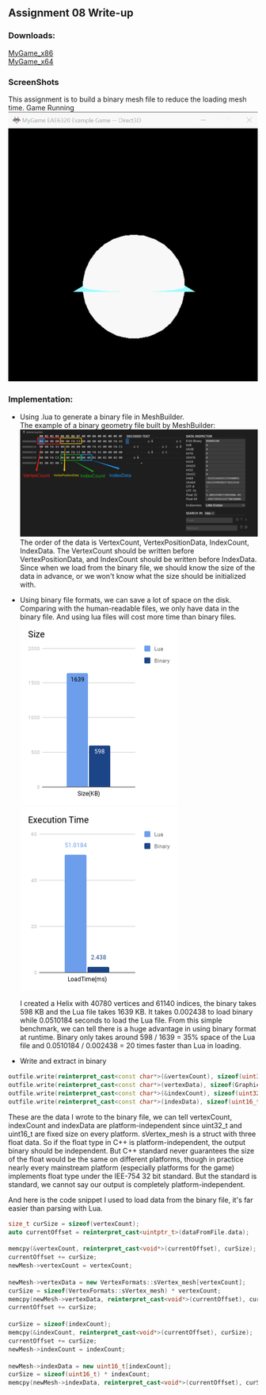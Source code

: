 
## Assignment 08 Write-up  

### Downloads: 

[MyGame_x86](https://github.com/XingnanChen/Engineer2/blob/master/Assignment08/MyGame_x86.zip?raw=true)  
[MyGame_x64](https://github.com/XingnanChen/Engineer2/blob/master/Assignment08/MyGame_x64.zip?raw=true)  

### ScreenShots  
This assignment is to build a binary mesh file to reduce the loading mesh time.
Game Running  
![Image](Assignment08/gamerunning.gif)  

### Implementation:  
- Using .lua to generate a binary file in MeshBuilder.    
	The example of a binary geometry file built by MeshBuilder:   
![Image](Assignment08/binary.png)   
	The order of the data is VertexCount, VertexPositionData, IndexCount, IndexData. The VertexCount should be written before VertexPositionData, and IndexCount should be written before IndexData. Since when we load from the binary file, we should know the size of the data in advance, or we won't know what the size should be initialized with.  
  
- Using binary file formats, we can save a lot of space on the disk. Comparing with the human-readable files, we only have data in the binary file. And using lua files will cost more time than binary files.  
	![Image](Assignment08/Space.png) 
	![Image](Assignment08/Time.png)
	  
	I created a Helix with 40780 vertices and 61140 indices, the binary takes 598 KB and the Lua file takes 1639 KB. It takes 0.002438 to load binary while 0.0510184 seconds to load the Lua file. From this simple benchmark, we can tell there is a huge advantage in using binary format at runtime. Binary only takes around 598 / 1639  = 35% space of the Lua file and 0.0510184 / 0.002438 = 20 times faster than Lua in loading.


- Write and extract in binary
```cpp
outfile.write(reinterpret_cast<const char*>(&vertexCount), sizeof(uint32_t));
outfile.write(reinterpret_cast<const char*>(vertexData), sizeof(Graphics::VertexFormats::sVertex_mesh) * vertexCount);
outfile.write(reinterpret_cast<const char*>(&indexCount), sizeof(uint32_t));
outfile.write(reinterpret_cast<const char*>(indexData), sizeof(uint16_t) * indexCount);
```

These are the data I wrote to the binary file, we can tell vertexCount, indexCount and indexData are platform-independent since uint32_t and uint16_t are fixed size on every platform. sVertex_mesh is a struct with three float data. So if the float type in C++ is platform-independent, the output binary should be independent. But C++ standard never guarantees the size of the float would be the same on different platforms, though in practice nearly every mainstream platform (especially platforms for the game) implements float type under the IEE-754 32 bit standard. But the standard is standard, we cannot say our output is completely platform-independent.  

And here is the code snippet I used to load data from the binary file, it's far easier than parsing with Lua.

```cpp
size_t curSize = sizeof(vertexCount);
auto currentOffset = reinterpret_cast<uintptr_t>(dataFromFile.data);

memcpy(&vertexCount, reinterpret_cast<void*>(currentOffset), curSize);
currentOffset += curSize;
newMesh->vertexCount = vertexCount;

newMesh->vertexData = new VertexFormats::sVertex_mesh[vertexCount];
curSize = sizeof(VertexFormats::sVertex_mesh) * vertexCount;
memcpy(newMesh->vertexData, reinterpret_cast<void*>(currentOffset), curSize);
currentOffset += curSize;

curSize = sizeof(indexCount);
memcpy(&indexCount, reinterpret_cast<void*>(currentOffset), curSize);
currentOffset += curSize;
newMesh->indexCount = indexCount;

newMesh->indexData = new uint16_t[indexCount];
curSize = sizeof(uint16_t) * indexCount;
memcpy(newMesh->indexData, reinterpret_cast<void*>(currentOffset), curSize);
```

